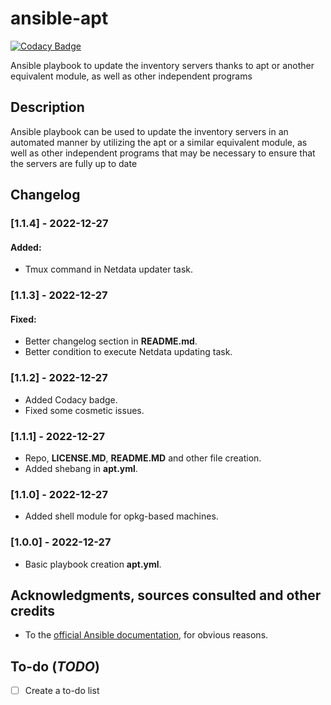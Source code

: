 # ansible-apt
[![Codacy Badge](https://app.codacy.com/project/badge/Grade/6aa675bb5e4749f885e1b2cbcd01fe51)](https://www.codacy.com/gh/Veltys/ansible-apt/dashboard?utm_source=github.com&amp;utm_medium=referral&amp;utm_content=Veltys/ansible-apt&amp;utm_campaign=Badge_Grade)

Ansible playbook to update the inventory servers thanks to apt or another equivalent module, as well as other independent programs


## Description
Ansible playbook can be used to update the inventory servers in an automated manner by utilizing the apt or a similar equivalent module, as well as other independent programs that may be necessary to ensure that the servers are fully up to date


## Changelog
### [1.1.4] - 2022-12-27
#### Added:
- Tmux command in Netdata updater task.

### [1.1.3] - 2022-12-27
#### Fixed:
- Better changelog section in **README.md**.
- Better condition to execute Netdata updating task.

### [1.1.2] - 2022-12-27
- Added Codacy badge.
- Fixed some cosmetic issues.

### [1.1.1] - 2022-12-27
- Repo, **LICENSE.MD**, **README.MD** and other file creation.
- Added shebang in **apt.yml**.

### [1.1.0] - 2022-12-27
- Added shell module for opkg-based machines.

### [1.0.0] - 2022-12-27
- Basic playbook creation **apt.yml**.


## Acknowledgments, sources consulted and other credits
* To the [official Ansible documentation](https://docs.ansible.com/ansible/latest/index.html), for obvious reasons.


## To-do (*TODO*)
- [ ] Create a to-do list
